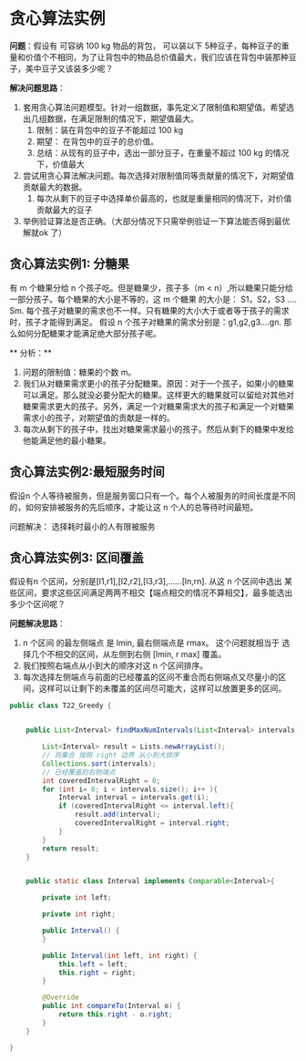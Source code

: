 # 贪心算法实例

**问题**：假设有 可容纳 100 kg  物品的背包， 可以装以下 5种豆子，每种豆子的重量和价值个不相同，为了让背包中的物品总价值最大，我们应该在背包中装那种豆子，美中豆子又该装多少呢？

**解决问题思路**：

1. 套用贪心算法问题模型。针对一组数据，事先定义了限制值和期望值。希望选出几组数据，在满足限制的情况下，期望值最大。
   1. 限制：装在背包中的豆子不能超过 100 kg
   2. 期望： 在背包中的豆子的总价值。
   3. 总结：从现有的豆子中，选出一部分豆子，在重量不超过 100 kg 的情况下，价值最大
2. 尝试用贪心算法解决问题。每次选择对限制值同等贡献量的情况下，对期望值贡献最大的数据。
   1. 每次从剩下的豆子中选择单价最高的，也就是重量相同的情况下，对价值贡献最大的豆子
3. 举例验证算法是否正确。（大部分情况下只需举例验证一下算法能否得到最优解就ok 了）

## 贪心算法实例1: 分糖果

有 m 个糖果分给 n 个孩子吃。但是糖果少，孩子多（m < n）,所以糖果只能分给一部分孩子。每个糖果的大小是不等的，这 m 个糖果 的大小是： S1，S2，S3 .... Sm. 	每个孩子对糖果的需求也不一样。只有糖果的大小大于或者等于孩子的需求时，孩子才能得到满足。 假设 n 个孩子对糖果的需求分别是：g1,g2,g3....gn. 那么如何分配糖果才能满足绝大部分孩子呢。

** 分析：**

1. 问题的限制值：糖果的个数 m。
2. 我们从对糖果需求更小的孩子分配糖果。原因：对于一个孩子，如果小的糖果可以满足。那么就没必要分配大的糖果。这样更大的糖果就可以留给对其他对糖果需求更大的孩子。另外，满足一个对糖果需求大的孩子和满足一个对糖果需求小的孩子，对期望值的贡献是一样的。
3. 每次从剩下的孩子中，找出对糖果需求最小的孩子。然后从剩下的糖果中发给他能满足他的最小糖果。

## 贪心算法实例2:最短服务时间

假设n 个人等待被服务，但是服务窗口只有一个。每个人被服务的时间长度是不同的，如何安排被服务的先后顺序，才能让这 n 个人的总等待时间最短。

问题解决： 选择耗时最小的人有限被服务

## 贪心算法实例3: 区间覆盖

假设有n 个区间，分别是[l1,r1],[l2,r2],[l3,r3],......[ln,rn]. 从这 n 个区间中选出 某些区间，要求这些区间满足两两不相交【端点相交的情况不算相交】，最多能选出多少个区间呢？

**问题解决思路**： 

1. n 个区间 的最左侧端点 是 lmin, 最右侧端点是 rmax。 这个问题就相当于 选择几个不相交的区间，从左侧到右侧 [lmin, r max] 覆盖。
2. 我们按照右端点从小到大的顺序对这 n 个区间排序。
3. 每次选择左侧端点与前面的已经覆盖的区间不重合而右侧端点又尽量小的区间，这样可以让剩下的未覆盖的区间尽可能大，这样可以放置更多的区间。

```java
public class T22_Greedy {


    public List<Interval> findMaxNumIntervals(List<Interval> intervals){

        List<Interval> result = Lists.newArrayList();
        // 将集合 按照 right 边界 从小到大排序
        Collections.sort(intervals);
        // 已经覆盖的右侧端点
        int coveredIntervalRight = 0;
        for (int i= 0; i < intervals.size(); i++ ){
            Interval interval = intervals.get(i);
            if (coveredIntervalRight <= interval.left){
                result.add(interval);
                coveredIntervalRight = interval.right;
            }
        }
        return result;
    }


    public static class Interval implements Comparable<Interval>{

        private int left;

        private int right;

        public Interval() {
        }

        public Interval(int left, int right) {
            this.left = left;
            this.right = right;
        }

        @Override
        public int compareTo(Interval o) {
            return this.right - o.right;
        }
    }

}
```

